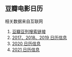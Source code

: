 ## 豆瓣电影日历

相关数据来自互联网
1. [豆瓣豆列搜索链接](https://cse.google.com/cse?cx=013876887682380732982:hgcokny4oxu&hl=zh-CN)
2. [2017、2018、2019 日历信息](https://www.douban.com/doulist/122149527/)
3. [2020 日历信息](https://www.douban.com/doulist/120012363/?start=0&sort=seq&playable=0&sub_type=)
4. [2021 日历信息](https://www.douban.com/doulist/132007559/)